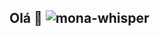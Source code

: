 ## Olá 👋 ![mona-whisper](https://github.com/legasrossini/legasrossini/assets/27970331/eef4e897-f32c-450e-87dd-234d765ffc95)
